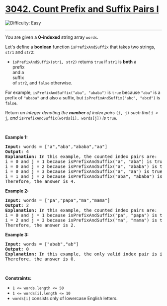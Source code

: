 <h1><a href="https://leetcode.com/problems/count-prefix-and-suffix-pairs-i/submissions/1501534054/?envType=daily-question&envId=2025-01-08">3042. Count Prefix and Suffix Pairs I</a></h1>

![Difficulty: Easy](https://img.shields.io/badge/Easy-46c6c2)

---

<div class="elfjS" data-track-load="description_content"><p>You are given a <strong>0-indexed</strong> string array <code>words</code>.</p>

<p>Let's define a <strong>boolean</strong> function <code>isPrefixAndSuffix</code> that takes two strings, <code>str1</code> and <code>str2</code>:</p>

<ul>
	<li><code>isPrefixAndSuffix(str1, str2)</code> returns <code>true</code> if <code>str1</code> is <strong>both</strong> a <span data-keyword="string-prefix" class=" cursor-pointer relative text-dark-blue-s text-sm"><div class="popover-wrapper inline-block" data-headlessui-state=""><div><div aria-expanded="false" data-headlessui-state="" id="headlessui-popover-button-:rt:"><div>prefix</div></div><div style="position: fixed; z-index: 40; inset: 0px auto auto 0px; transform: translate(156px, 330px);"></div></div></div></span> and a <span data-keyword="string-suffix" class=" cursor-pointer relative text-dark-blue-s text-sm"><div class="popover-wrapper inline-block" data-headlessui-state=""><div><div aria-expanded="false" data-headlessui-state="" id="headlessui-popover-button-:rv:"><div>suffix</div></div><div style="position: fixed; z-index: 40; inset: 0px auto auto 0px; transform: translate(232px, 330px);"></div></div></div></span> of <code>str2</code>, and <code>false</code> otherwise.</li>
</ul>

<p>For example, <code>isPrefixAndSuffix("aba", "ababa")</code> is <code>true</code> because <code>"aba"</code> is a prefix of <code>"ababa"</code> and also a suffix, but <code>isPrefixAndSuffix("abc", "abcd")</code> is <code>false</code>.</p>

<p>Return <em>an integer denoting the <strong>number</strong> of index pairs </em><code>(i, j)</code><em> such that </em><code>i &lt; j</code><em>, and </em><code>isPrefixAndSuffix(words[i], words[j])</code><em> is </em><code>true</code><em>.</em></p>

<p>&nbsp;</p>
<p><strong class="example">Example 1:</strong></p>

<pre><strong>Input:</strong> words = ["a","aba","ababa","aa"]
<strong>Output:</strong> 4
<strong>Explanation:</strong> In this example, the counted index pairs are:
i = 0 and j = 1 because isPrefixAndSuffix("a", "aba") is true.
i = 0 and j = 2 because isPrefixAndSuffix("a", "ababa") is true.
i = 0 and j = 3 because isPrefixAndSuffix("a", "aa") is true.
i = 1 and j = 2 because isPrefixAndSuffix("aba", "ababa") is true.
Therefore, the answer is 4.</pre>

<p><strong class="example">Example 2:</strong></p>

<pre><strong>Input:</strong> words = ["pa","papa","ma","mama"]
<strong>Output:</strong> 2
<strong>Explanation:</strong> In this example, the counted index pairs are:
i = 0 and j = 1 because isPrefixAndSuffix("pa", "papa") is true.
i = 2 and j = 3 because isPrefixAndSuffix("ma", "mama") is true.
Therefore, the answer is 2.  </pre>

<p><strong class="example">Example 3:</strong></p>

<pre><strong>Input:</strong> words = ["abab","ab"]
<strong>Output:</strong> 0
<strong>Explanation: </strong>In this example, the only valid index pair is i = 0 and j = 1, and isPrefixAndSuffix("abab", "ab") is false.
Therefore, the answer is 0.</pre>

<p>&nbsp;</p>
<p><strong>Constraints:</strong></p>

<ul>
	<li><code>1 &lt;= words.length &lt;= 50</code></li>
	<li><code>1 &lt;= words[i].length &lt;= 10</code></li>
	<li><code>words[i]</code> consists only of lowercase English letters.</li>
</ul>
</div>